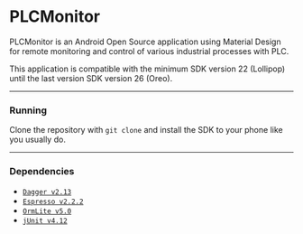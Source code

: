 PLCMonitor
===============================

PLCMonitor is an Android Open Source application using Material Design for
remote monitoring and control of various industrial processes with PLC.

This application is compatible with the minimum SDK version 22 (Lollipop) until the last
version SDK version 26 (Oreo).

--------------------

### Running ###

Clone the repository with `git clone` and install the SDK to your phone like you
usually do.

--------------------

### Dependencies ###

* [`Dagger v2.13`](https://github.com/google/dagger/)
* [`Espresso v2.2.2`](https://developer.android.com/training/testing/espresso/index.html/)
* [`OrmLite v5.0`](http://ormlite.com/)
* [`jUnit v4.12`](http://junit.org/junit4/)
